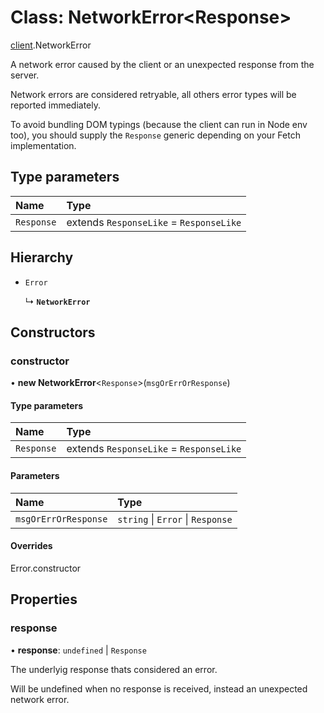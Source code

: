 # Class: NetworkError<Response\>

[client](/docs/modules/client).NetworkError

A network error caused by the client or an unexpected response from the server.

Network errors are considered retryable, all others error types will be reported
immediately.

To avoid bundling DOM typings (because the client can run in Node env too),
you should supply the `Response` generic depending on your Fetch implementation.

## Type parameters

| Name | Type |
| :------ | :------ |
| `Response` | extends `ResponseLike` = `ResponseLike` |

## Hierarchy

- `Error`

  ↳ **`NetworkError`**

## Constructors

### constructor

• **new NetworkError**<`Response`\>(`msgOrErrOrResponse`)

#### Type parameters

| Name | Type |
| :------ | :------ |
| `Response` | extends `ResponseLike` = `ResponseLike` |

#### Parameters

| Name | Type |
| :------ | :------ |
| `msgOrErrOrResponse` | `string` \| `Error` \| `Response` |

#### Overrides

Error.constructor

## Properties

### response

• **response**: `undefined` \| `Response`

The underlyig response thats considered an error.

Will be undefined when no response is received,
instead an unexpected network error.
